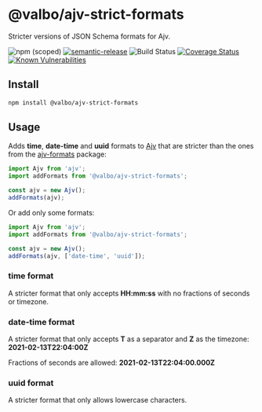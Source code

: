 # @valbo/ajv-strict-formats

Stricter versions of JSON Schema formats for Ajv.

![npm (scoped)](https://img.shields.io/npm/v/@valbo/ajv-strict-formats)
[![semantic-release](https://img.shields.io/badge/%20%20%F0%9F%93%A6%F0%9F%9A%80-semantic--release-e10079.svg)](https://github.com/semantic-release/semantic-release)
![Build Status](https://img.shields.io/github/workflow/status/valverdealbo/ajv-strict-formats/CI)
[![Coverage Status](https://coveralls.io/repos/github/valverdealbo/ajv-strict-formats/badge.svg?branch=main)](https://coveralls.io/github/valverdealbo/ajv-strict-formats?branch=main)
[![Known Vulnerabilities](https://snyk.io/test/github/valverdealbo/ajv-strict-formats/badge.svg?targetFile=package.json)](https://snyk.io/test/github/valverdealbo/ajv-strict-formats?targetFile=package.json)

## Install

```bash
npm install @valbo/ajv-strict-formats
```

## Usage

Adds **time**, **date-time** and **uuid** formats to [Ajv](https://github.com/ajv-validator/ajv) that are stricter than the ones from the [ajv-formats](https://github.com/ajv-validator/ajv-formats) package:

```typescript
import Ajv from 'ajv';
import addFormats from '@valbo/ajv-strict-formats';

const ajv = new Ajv();
addFormats(ajv);
```

Or add only some formats:

```typescript
import Ajv from 'ajv';
import addFormats from '@valbo/ajv-strict-formats';

const ajv = new Ajv();
addFormats(ajv, ['date-time', 'uuid']);
```

### time format

A stricter format that only accepts **HH:mm:ss** with no fractions of seconds or timezone.

### date-time format

A stricter format that only accepts **T** as a separator and **Z** as the timezone: **2021-02-13T22:04:00Z**

Fractions of seconds are allowed: **2021-02-13T22:04:00.000Z**

### uuid format

A stricter format that only allows lowercase characters.
